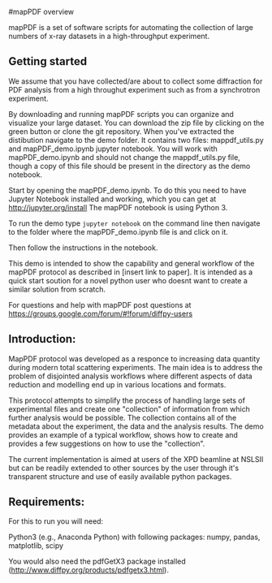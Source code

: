 #mapPDF overview

mapPDF is a set of software scripts for automating the collection of large numbers of x-ray datasets in a high-throughput experiment.

## Getting started

We assume that you have collected/are about to collect some diffraction for PDF analysis from a high throughut experiment such as from a synchrotron experiment.

By downloading and running mapPDF scripts you can organize and visualize your large dataset.
You can download the zip file by clicking on the green button or clone the git repository.
When you've extracted the distibution navigate to the demo folder.
It contains two files: mappdf_utils.py and mapPDF_demo.ipynb jupyter notebook.
You will work with mapPDF_demo.ipynb and should not change the mappdf_utils.py file, though a copy of this file should be present in the directory as the demo notebook.

Start by opening the mapPDF_demo.ipynb.
To do this you need to have Jupyter Notebook installed and working, which you can get at http://jupyter.org/install
The mapPDF notebook is using Python 3.

To run the demo type `jupyter notebook` on the command line then navigate to the folder where the mapPDF_demo.ipynb file is and click on it.

Then follow the instructions in the notebook.

This demo is intended to show the capability and general workflow of the mapPDF protocol as described in [insert link to paper]. It is intended as a quick start soution for a novel python user who doesnt want to create a similar solution from scratch.

For questions and help with mapPDF post questions at https://groups.google.com/forum/#!forum/diffpy-users

## Introduction:

MapPDF protocol was developed as a responce to increasing data quantity during modern total scattering experiments. The main idea is to address the problem of disjointed analysis workflows where different aspects of data reduction and modelling end up in various locations and formats.

This protocol attempts to simplify the process of handling large sets of experimental files and create one "collection" of information from which further analysis would be possible. The collection contains all of the metadata about the experiment, the data and the analysis results.
The demo provides an example of a typical workflow, shows how to create and provides a few suggestions on how to use the "collection".

The current implementation is aimed at users of the XPD beamline at NSLSII but can be readily extended to other sources by the user through it's transparent structure and use of easily available python packages.

## Requirements:
For this to run you will need:

Python3 (e.g., Anaconda Python) with following packages: numpy, pandas, matplotlib, scipy

You would also need the pdfGetX3 package installed (http://www.diffpy.org/products/pdfgetx3.html).


